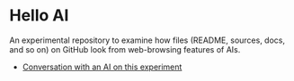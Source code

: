 # Hello AI

An experimental repository to examine how files (README, sources, docs, and so on) on GitHub look from web-browsing features of AIs.

* [Conversation with an AI on this experiment](https://chat.openai.com/share/0193dd63-f309-483b-b709-91b271e28179)

